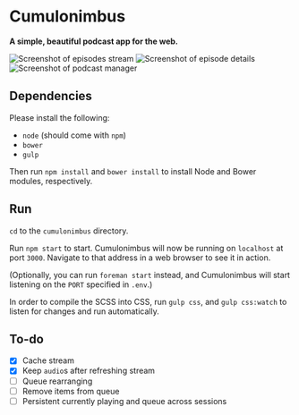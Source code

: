 # Cumulonimbus

**A simple, beautiful podcast app for the web.**

![Screenshot of episodes stream](https://i.imgur.com/aOkZWqm.png)
![Screenshot of episode details](https://i.imgur.com/SFGXXU3.png)
![Screenshot of podcast manager](https://i.imgur.com/b4GcMxD.png)

## Dependencies

Please install the following:

+ `node` (should come with `npm`)
+ `bower`
+ `gulp`

Then run `npm install` and `bower install` to install Node and Bower modules, respectively.

## Run

`cd` to the `cumulonimbus` directory.

Run `npm start` to start. Cumulonimbus will now be running on `localhost` at port `3000`. Navigate to that address in a web browser to see it in action.

(Optionally, you can run `foreman start` instead, and Cumulonimbus will start listening on the `PORT` specified in `.env`.)

In order to compile the SCSS into CSS, run `gulp css`, and `gulp css:watch` to listen for changes and run automatically.

## To-do

- [x] Cache stream
- [x] Keep `audio`s after refreshing stream
- [ ] Queue rearranging
- [ ] Remove items from queue
- [ ] Persistent currently playing and queue across sessions
